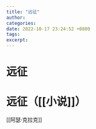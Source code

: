 ```yaml
---
title: "远征"
author: 
categories: 
date: 2022-10-17 23:24:52 +0800
tags: 
excerpt: 
---
```






# 远征







# 远征（[[小说]]）

[[阿瑟·克拉克]]







